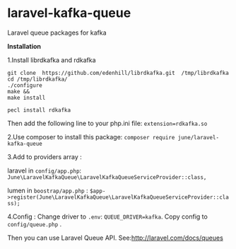 # laravel-kafka-queue
Laravel queue packages for kafka

**Installation**

1.Install librdkafka and rdkafka


    git clone  https://github.com/edenhill/librdkafka.git  /tmp/librdkafka 
    cd /tmp/librdkafka/ 
    ./configure 
    make && 
    make install
	
	pecl install rdkafka

Then add the following line to your php.ini file:
`extension=rdkafka.so`

2.Use composer to install this package:
`composer require june/laravel-kafka-queue`

3.Add  to providers array :

laravel in `config/app.php`:
`June\LaravelKafkaQueue\LaravelKafkaQueueServiceProvider::class,`

lumen in `boostrap/app.php` :
`$app->register(June\LaravelKafkaQueue\LaravelKafkaQueueServiceProvider::class);`

4.Config :
Change driver to `.env`: `QUEUE_DRIVER=kafka`.
Copy config to `config/queue.php` .

Then you can  use Laravel Queue API.
See:http://laravel.com/docs/queues
